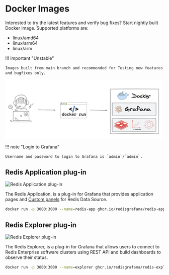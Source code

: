 # Docker Images

Interested to try the latest features and verify bug fixes? Start nightly built Docker image. Supported platforms are:

- linux/amd64
- linux/arm64
- linux/arm

!!! important "Unstable"

    Images built from main branch and recommended for Testing new features and bugfixes only.

![Nightly built Docker images](../images/development/docker.png)

!!! note "Login to Grafana"

    Username and password to login to Grafana is `admin`/`admin`.

## Redis Application plug-in

![Redis Application plug-in](https://github.com/RedisGrafana/grafana-redis-app/workflows/Docker/badge.svg)

The Redis Application, is a plug-in for Grafana that provides application pages and [Custom panels](../redis-app/panels.md) for Redis Data Source.

```bash
docker run -p 3000:3000 --name=redis-app ghcr.io/redisgrafana/redis-app:latest
```

## Redis Explorer plug-in

![Redis Explorer plug-in](https://github.com/RedisGrafana/grafana-redis-explorer/workflows/Docker/badge.svg)

The Redis Explorer, is a plug-in for Grafana that allows users to connect to Redis Enterprise software clusters using REST API and build dashboards to observe their status.

```bash
docker run -p 3000:3000 --name=explorer ghcr.io/redisgrafana/redis-explorer:latest
```
